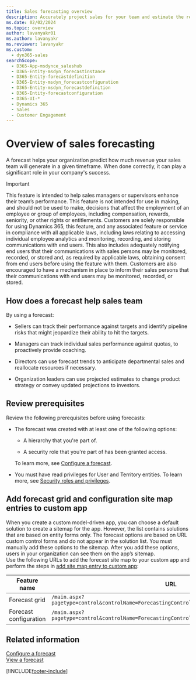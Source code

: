 ```yaml
---
title: Sales forecasting overview
description: Accurately project sales for your team and estimate the revenue by using sales forecasting in Dynamics 365 Sales.
ms.date: 02/02/2024
ms.topic: overview
author: lavanyakr01
ms.author: lavanyakr
ms.reviewer: lavanyakr
ms.custom: 
  - dyn365-sales
searchScope: 
  - D365-App-msdynce_saleshub
  - D365-Entity-msdyn_forecastinstance
  - D365-Entity-forecastdefinition
  - D365-Entity-msdyn_forecastconfiguration
  - D365-Entity-msdyn_forecastdefinition
  - D365-Entity-forecastconfiguration
  - D365-UI-*
  - Dynamics 365
  - Sales
  - Customer Engagement
---
```

# Overview of sales forecasting

A forecast helps your organization predict how much revenue your sales team will generate in a given timeframe. When done correctly, it can play a significant role in your company's success. 

>[!IMPORTANT]
>This feature is intended to help sales managers or supervisors enhance their team’s performance. This feature is not intended for use in making, and should not be used to make, decisions that affect the employment of an employee or group of employees, including compensation, rewards, seniority, or other rights or entitlements. Customers are solely responsible for using Dynamics 365, this feature, and any associated feature or service in compliance with all applicable laws, including laws relating to accessing individual employee analytics and monitoring, recording, and storing communications with end users. This also includes adequately notifying end users that their communications with sales persons may be monitored, recorded, or stored and, as required by applicable laws, obtaining consent from end users before using the feature with them. Customers are also encouraged to have a mechanism in place to inform their sales persons that their communications with end users may be monitored, recorded, or stored.

## How does a forecast help sales team

By using a forecast:

- Sellers can track their performance against targets and identify pipeline risks that might jeopardize their ability to hit the targets.

- Managers can track individual sales performance against quotas, to proactively provide coaching.

- Directors can use forecast trends to anticipate departmental sales and reallocate resources if necessary.

- Organization leaders can use projected estimates to change product strategy or convey updated projections to investors.

## Review prerequisites

Review the following prerequisites before using forecasts:

 -  The forecast was created with at least one of the following options:

    -  A hierarchy that you're part of.

    -  A security role that you're part of has been granted access.

    To learn more, see [Configure a forecast](configure-forecast.md).

-  You must have read privileges for User and Territory entities. To learn more, see [Security roles and privileges](/power-platform/admin/security-roles-privileges).


## Add forecast grid and configuration site map entries to custom app

When you create a custom model-driven app, you can choose a default solution to create a sitemap for the app. However, the list contains solutions that are based on entity forms only. The forecast options are based on URL custom control forms and do not appear in the solution list. You must manually add these options to the sitemap. After you add these options, users in your organization can see them on the app’s sitemap.  
Use the following URLs to add the forecast site map to your custom app and perform the steps in [add site map entry to custom app](add-custom-site-map.md):

| Feature name           | URL                                                                                           |
|------------------------|-----------------------------------------------------------------------------------------------|
| Forecast grid          | `/main.aspx?pagetype=control&controlName=ForecastingControls.FieldControls.ForecastGridPage`  |
| Forecast configuration | `/main.aspx?pagetype=control&controlName=ForecastingControls.FieldControls.CCFForecastConfig` |

## Related information

[Configure a forecast](configure-forecast.md)<br>
[View a forecast](view-forecasts.md)


[!INCLUDE[footer-include](../includes/footer-banner.md)]
